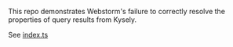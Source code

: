 This repo demonstrates Webstorm's failure to correctly resolve the properties of query results from Kysely.

See [index.ts](src/lib/index.ts)